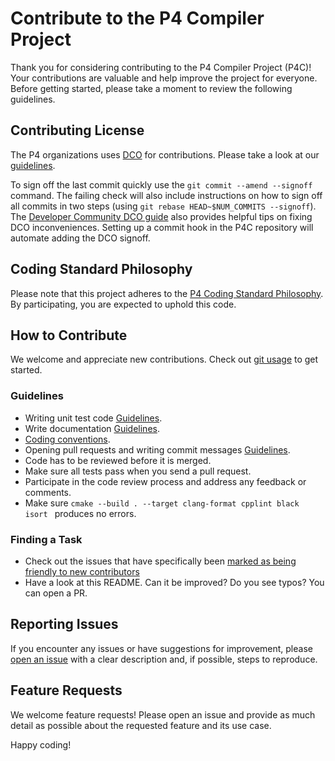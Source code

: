 # Contribute to the P4 Compiler Project

Thank you for considering contributing to the P4 Compiler Project (P4C)! Your contributions are valuable and help improve the project for everyone. Before getting started, please take a moment to review the following guidelines.

## Contributing License
The P4 organizations uses [DCO](https://en.wikipedia.org/wiki/Developer_Certificate_of_Origin) for contributions. Please take a look at our [guidelines](https://github.com/p4lang/governance/wiki/P4-DCO-Guidelines).

To sign off the last commit quickly use the `git commit --amend --signoff` command. The failing check will also include instructions on how to sign off all commits in two steps (using `git rebase HEAD~$NUM_COMMITS --signoff`). The [Developer Community DCO guide](https://github.com/src-d/guide/blob/master/developer-community/fix-DCO.md#dco-is-missing) also provides helpful tips on fixing DCO inconveniences. Setting up a commit hook in the P4C repository will automate adding the DCO signoff.

## Coding Standard Philosophy

Please note that this project adheres to the [P4 Coding Standard Philosophy](docs/CodingStandardPhilosophy.md). By participating, you are expected to uphold this code. 

## How to Contribute
We welcome and appreciate new contributions. Check out [git usage](https://github.com/p4lang/p4c/tree/main/docs#git-usage) to get started.

### Guidelines 

* Writing unit test code [Guidelines](https://github.com/p4lang/p4c/tree/main/docs#adding-new-test-data).
* Write documentation [Guidelines](https://github.com/p4lang/p4c/tree/main/docs#writing-documentation).
* [Coding conventions](https://github.com/p4lang/p4c/tree/main/docs#coding-conventions).
* Opening pull requests and writing commit messages [Guidelines](https://github.com/p4lang/p4c/blob/main/docs/CodingStandardPhilosophy.md#Git-commits-and-pull-requests).
* Code has to be reviewed before it is merged.
* Make sure all tests pass when you send a pull request.
* Participate in the code review process and address any feedback or comments.
* Make sure `cmake --build . --target clang-format cpplint black isort
` produces no errors.

### Finding a Task
- Check out the issues that have specifically been [marked as being friendly to new contributors](https://github.com/p4lang/p4c/issues?q=is%3Aopen+is%3Aissue+label%3Agood-first-issue)
- Have a look at this README. Can it be improved? Do you see typos? You can open a PR.

## Reporting Issues
If you encounter any issues or have suggestions for improvement, please [open an issue](https://github.com/p4lang/p4c/issues) with a clear description and, if possible, steps to reproduce.

## Feature Requests
We welcome feature requests! Please open an issue and provide as much detail as possible about the requested feature and its use case.

Happy coding!

